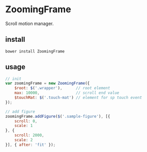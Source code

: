 # ZoomingFrame

Scroll motion manager.

## install

```
bower install ZoomingFrame
```

## usage

```javascript
// init
var zoomingFrame = new ZoomingFrame({
    $root: $('.wrapper'),      // root element
    max: 10000,                // scroll end value
    $touchMat: $('.touch-mat') // element for sp touch event
});

// add figure
zoomingFrame.addFigure($('.sample-figure'), [{
    scroll: 0,
    scale: 1
}, {
    scroll: 2000,
    scale: 2
}], { after: 'fit' });

```